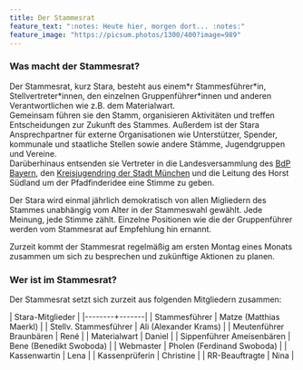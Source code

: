 ```yaml
---
title: Der Stammesrat
feature_text: ":notes: Heute hier, morgen dort... :notes:"
feature_image: "https://picsum.photos/1300/400?image=989"
---
```


### Was macht der Stammesrat?
Der Stammesrat, kurz Stara, besteht aus einem*r Stammesführer\*in, Stellvertreter\*innen, den einzelnen Gruppenführer\*innen und anderen Verantwortlichen wie z.B. dem Materialwart.  
Gemeinsam führen sie den Stamm, organisieren Aktivitäten und treffen Entscheidungen zur Zukunft des Stammes. Außerdem ist der Stara Ansprechpartner für externe Organisationen wie Unterstützer, Spender, kommunale und staatliche Stellen sowie andere Stämme, Jugendgruppen und Vereine.  
Darüberhinaus entsenden sie Vertreter in die Landesversammlung des [BdP Bayern](https://bayern.pfadfinden.de), den [Kreisjugendring der Stadt München](https://kjr-ml.de/) und die Leitung des Horst Südland um der Pfadfinderidee eine Stimme zu geben.

Der Stara wird einmal jährlich demokratisch von allen Migliedern des Stammes unabhängig vom Alter in der Stammeswahl gewählt. Jede Meinung, jede Stimme zählt.
Einzelne Positionen wie die der Gruppenführer werden vom Stammesrat auf Empfehlung hin ernannt.

Zurzeit kommt der Stammesrat regelmäßig am ersten Montag eines Monats zusammen um sich zu besprechen und zukünftige Aktionen zu planen.

### Wer ist im Stammesrat?

Der Stammesrat setzt sich zurzeit aus folgenden Mitgliedern zusammen:

| Stara-Mitglieder |
|--------+-------|
| Stammesführer | Matze (Matthias Maerkl) |
| Stellv. Stammesführer | Ali (Alexander Krams) |
| Meutenführer Braunbären | René |
| Materialwart | Daniel |
| Sippenführer Ameisenbären | Bene (Benedikt Swoboda) |
| Webmaster | Pholen (Ferdinand Swoboda) |
| Kassenwartin | Lena |
| Kassenprüferin | Christine |
| RR-Beauftragte | Nina |
